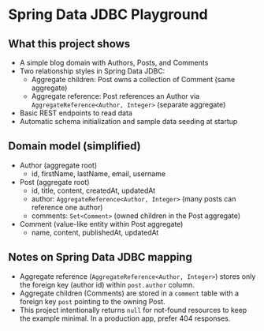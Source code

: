 # Spring Data JDBC Playground

## What this project shows
- A simple blog domain with Authors, Posts, and Comments
- Two relationship styles in Spring Data JDBC:
  - Aggregate children: Post owns a collection of Comment (same aggregate)
  - Aggregate reference: Post references an Author via `AggregateReference<Author, Integer>` (separate aggregate)
- Basic REST endpoints to read data
- Automatic schema initialization and sample data seeding at startup


## Domain model (simplified)
- Author (aggregate root)
  - id, firstName, lastName, email, username
- Post (aggregate root)
  - id, title, content, createdAt, updatedAt
  - author: `AggregateReference<Author, Integer>` (many posts can reference one author)
  - comments: `Set<Comment>` (owned children in the Post aggregate)
- Comment (value-like entity within Post aggregate)
  - name, content, publishedAt, updatedAt


## Notes on Spring Data JDBC mapping
- Aggregate reference (`AggregateReference<Author, Integer>`) stores only the foreign key (author id) within `post.author` column.
- Aggregate children (Comments) are stored in a `comment` table with a foreign key `post` pointing to the owning Post.
- This project intentionally returns `null` for not-found resources to keep the example minimal. In a production app, prefer 404 responses.
